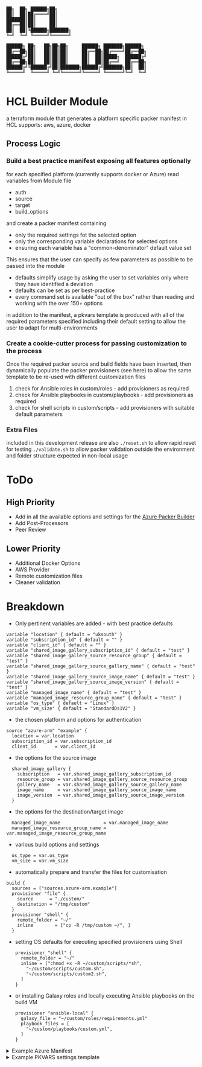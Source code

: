 ```

██╗  ██╗ ██████╗██╗                                 
██║  ██║██╔════╝██║                                 
███████║██║     ██║                                 
██╔══██║██║     ██║                                 
██║  ██║╚██████╗███████╗                            
╚═╝  ╚═╝ ╚═════╝╚══════╝                            
                                                    
██████╗ ██╗   ██╗██╗██╗     ██████╗ ███████╗██████╗ 
██╔══██╗██║   ██║██║██║     ██╔══██╗██╔════╝██╔══██╗
██████╔╝██║   ██║██║██║     ██║  ██║█████╗  ██████╔╝
██╔══██╗██║   ██║██║██║     ██║  ██║██╔══╝  ██╔══██╗
██████╔╝╚██████╔╝██║███████╗██████╔╝███████╗██║  ██║
╚═════╝  ╚═════╝ ╚═╝╚══════╝╚═════╝ ╚══════╝╚═╝  ╚═╝
                                                    
```
# HCL Builder Module

a terraform module that generates a platform specific packer manifest in HCL
supports: aws, azure, docker

## Process Logic

### Build a best practice manifest exposing all features optionally

for each specified platform (currently supports docker or Azure)
  read variables from Module file
  - auth 
  - source
  - target
  - build_options

  and create a packer manifest containing 
  - only the required settings fot the selected option
  - only the corresponding variable declarations for selected options
  - ensuring each variable has a "common-denominator" default value set 

  This ensures that the user can specify as few parameters as possible to be passed into the module
  - defaults simplify usage by asking the user to set variables only where they have identified a deviation
  - defaults can be set as per best-practice 
  - every command set is available "out of the box" rather than reading and working with the over 150+ options

  in addition to the manifest, a pkvars template is produced with all of the required parameters specified 
  including their default setting to allow the user to adapt for multi-environments

### Create a cookie-cutter process for passing customization to the process  

Once the required packer source and build fields have been inserted, then dynamically populate the packer
provisioners (see here) to allow the same template to be re-used with different customization files

1. check for Ansible roles in custom/roles - add provisioners as required
2. check for Ansible playbooks in custom/playbooks - add provisioners as required
3. check for shell scripts in custom/scripts - add provisioners with suitable default parameters 

### Extra Files

included in this development release are also 
  `./reset.sh` to allow rapid reset for testing
  `./validate.sh` to allow packer validation outside the environment and folder structure expected in non-local usage 

# ToDo
## High Priority

- Add in all the available options and settings for the [Azure Packer Builder](https://developer.hashicorp.com/packer/plugins/builders/azure/arm)
- Add Post-Processors
- Peer Review

## Lower Priority

- Additional Docker Options
- AWS Provider
- Remote customization files
- Cleaner validation

# Breakdown

- Only pertinent variables are added - with best practice defaults
```
variable "location" { default = "uksouth" }
variable "subscription_id" { default = "" }
variable "client_id" { default = "" }
variable "shared_image_gallery_subscription_id" { default = "test" }
variable "shared_image_gallery_source_resource_group" { default = "test" }
variable "shared_image_gallery_source_gallery_name" { default = "test" }
variable "shared_image_gallery_source_image_name" { default = "test" }
variable "shared_image_gallery_source_image_version" { default = "test" }
variable "managed_image_name" { default = "test" }
variable "managed_image_resource_group_name" { default = "test" }
variable "os_type" { default = "Linux" }
variable "vm_size" { default = "StandardDs1V2" }
```

- the chosen platform and options for authentication 
```
source "azure-arm" "example" {
  location = var.location
  subscription_id = var.subscription_id
  client_id       = var.client_id
```

- the options for the source image
```
  shared_image_gallery {
    subscription   = var.shared_image_gallery_subscription_id
    resource_group = var.shared_image_gallery_source_resource_group
    gallery_name   = var.shared_image_gallery_source_gallery_name
    image_name     = var.shared_image_gallery_source_image_name
    image_version  = var.shared_image_gallery_source_image_version
  }
```

- the options for the destination/target image 
```
  managed_image_name                = var.managed_image_name
  managed_image_resource_group_name = var.managed_image_resource_group_name
```

- various build options and settings
```
  os_type = var.os_type
  vm_size = var.vm_size
```

- automatically prepare and transfer the files for customisation
```
build {
  sources = ["sources.azure-arm.example"]
  provisioner "file" {
    source      = "./custom/"
    destination = "/tmp/custom"
  }
  provisioner "shell" {
    remote_folder = "~/"
    inline        = ["cp -R /tmp/custom ~/", ]
  }
  ```
  
- setting OS defaults for executing specified provisioners using Shell
  ```
  provisioner "shell" {
    remote_folder = "~/"
    inline = ["chmod +x -R ~/custom/scripts/*sh",
      "~/custom/scripts/custom.sh",
      "~/custom/scripts/custom2.sh",
    ]
  }
  ```
  
- or installing Galaxy roles and locally executing Ansible playbooks on the build VM
  ```
  provisioner "ansible-local" {
    galaxy_file = "~/custom/roles/requirements.yml"
    playbook_files = [
      "~/custom/playbooks/custom.yml",
    ]
  }
  ```
  
<details>
<summary>Example Azure Manifest</summary>
  
```  
variable "location" { default = "uksouth" }
variable "subscription_id" { default = "" }
variable "client_id" { default = "" }
variable "shared_image_gallery_subscription_id" { default = "test" }
variable "shared_image_gallery_source_resource_group" { default = "test" }
variable "shared_image_gallery_source_gallery_name" { default = "test" }
variable "shared_image_gallery_source_image_name" { default = "test" }
variable "shared_image_gallery_source_image_version" { default = "test" }
variable "managed_image_name" { default = "test" }
variable "managed_image_resource_group_name" { default = "test" }
variable "os_type" { default = "Linux" }
variable "vm_size" { default = "StandardDs1V2" }

source "azure-arm" "example" {
  location = var.location
  subscription_id = var.subscription_id
  client_id       = var.client_id
  shared_image_gallery {
    subscription   = var.shared_image_gallery_subscription_id
    resource_group = var.shared_image_gallery_source_resource_group
    gallery_name   = var.shared_image_gallery_source_gallery_name
    image_name     = var.shared_image_gallery_source_image_name
    image_version  = var.shared_image_gallery_source_image_version
  }
  managed_image_name                = var.managed_image_name
  managed_image_resource_group_name = var.managed_image_resource_group_name
  os_type = var.os_type
  vm_size = var.vm_size
  
}
build {
  sources = ["sources.azure-arm.example"]
  provisioner "file" {
    source      = "./custom/"
    destination = "/tmp/custom"
  }
  provisioner "shell" {
    remote_folder = "~/"
    inline        = ["cp -R /tmp/custom ~/", ]
  }
  provisioner "shell" {
    remote_folder = "~/"
    inline = ["chmod +x -R ~/custom/scripts/*sh",
      "~/custom/scripts/custom.sh",
      "~/custom/scripts/custom2.sh",
    ]
  }
  provisioner "ansible-local" {
    galaxy_file = "~/custom/roles/requirements.yml"
    playbook_files = [
      "~/custom/playbooks/custom.yml",
    ]
  }
}
  
```
  
</details>
  
  

  <details>
  <summary>Example PKVARS settings template</summary>
  
  ```
 location = "uksouth"
subscription_id = ""
client_id       = ""
shared_image_gallery_subscription_id       = ""
shared_image_gallery_source_resource_group = ""
shared_image_gallery_source_gallery_name   = ""
shared_image_gallery_source_image_name     = ""
shared_image_gallery_source_image_version  = ""
os_type = "Linux"
vm_size = "StandardDs1V2"
# --------------------------------------------------------------------------------------------------

```
  
  </details>
